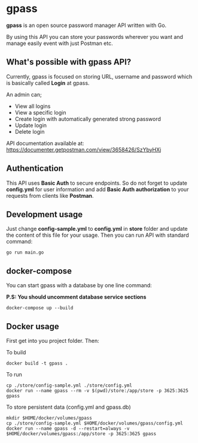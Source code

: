 # gpass

**gpass** is an open source password manager API written with Go.

By using this API you can store your passwords wherever you want and manage easily event with just Postman etc.

## What's possible with gpass API?

Currently, gpass is focused on storing URL, username and password which is basically called **Login** at gpass.

An admin can;

- View all logins
- View a specific login
- Create login with automatically generated strong password
- Update login
- Delete login

API documentation available at: https://documenter.getpostman.com/view/3658426/SzYbyHXj

## Authentication

This API uses **Basic Auth** to secure endpoints. So do not forget to update **config.yml** for user information and add **Basic Auth authorization** to your requests from clients like **Postman**.

## Development usage
Just change **config-sample.yml** to **config.yml** in **store** folder and update the content of this file for your usage. Then you can run API with standard command:

```
go run main.go
```

## docker-compose

You can start gpass with a database by one line command:

**P.S: You should uncomment database service sections**

```
docker-compose up --build
```

## Docker usage
First get into you project folder. Then:

To build
```
docker build -t gpass .
```

To run
```
cp ./store/config-sample.yml ./store/config.yml
docker run --name gpass --rm -v $(pwd)/store:/app/store -p 3625:3625 gpass
```

To store persistent data (config.yml and gpass.db)
```
mkdir $HOME/docker/volumes/gpass
cp ./store/config-sample.yml $HOME/docker/volumes/gpass/config.yml
docker run --name gpass -d --restart=always -v $HOME/docker/volumes/gpass:/app/store -p 3625:3625 gpass
```
